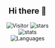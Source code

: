 <h2 align="center">Hi there 👋</h2>
<p align="center">
<img src="https://komarev.com/ghpvc/?username=af-t&style=for-the-badge&color=green" alt="Visitor" />
<img src="https://img.shields.io/github/stars/af-t?style=for-the-badge&color=blue" alt="stars"/> <br>
  <img src="https://my-readme-five.vercel.app/api?username=af-t&count_private=true&show_icons=true&show_icons=true&theme=dracula" alt="stats"/> <br>
  <img src="https://my-readme-five.vercel.app/api/top-langs/?username=af-t&theme=dracula&show_icons=true&count_private=true&layout=compact&langs_count=8" alt="Languages"/>
</p>

